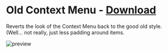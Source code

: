 # Old Context Menu - [Download](https://raw.githubusercontent.com/Trixlight/BDStuff/master/Themes/OldContextMenu/OldContextMenu.theme.css)

Reverts the look of the Context Menu back to the good old style.  
(Well... not really, just less padding around items.

![preview](https://Trixlight.github.io/BDStuff/Themes/OldContextMenu/Preview.png)
